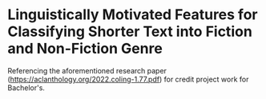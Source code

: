 # Linguistically Motivated Features for Classifying Shorter Text into Fiction and Non-Fiction Genre
Referencing the aforementioned research paper (https://aclanthology.org/2022.coling-1.77.pdf) for credit project work for Bachelor's.
